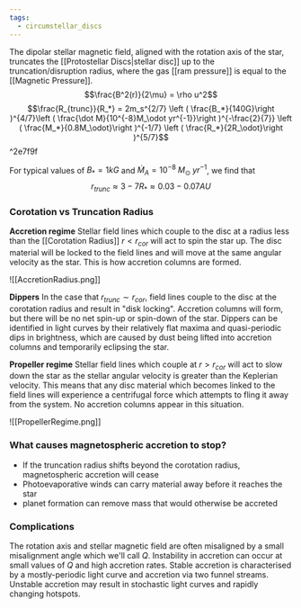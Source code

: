 ```yaml
---
tags:
  - circumstellar_discs
---
```

The dipolar stellar magnetic field, aligned with the rotation axis of the star, truncates the [[Protostellar Discs|stellar disc]] up to the truncation/disruption radius, where the gas [[ram pressure]] is equal to the [[Magnetic Pressure]].
$$\frac{B^2(r)}{2\mu} = \rho u^2$$
$$\frac{R_{trunc}}{R_*} = 2m_s^{2/7} \left ( \frac{B_*}{140G}\right )^{4/7}\left ( \frac{\dot M}{10^{-8}M_\odot yr^{-1}}\right )^{-\frac{2}{7}} \left ( \frac{M_*}{0.8M_\odot}\right )^{-1/7} \left ( \frac{R_*}{2R_\odot}\right )^{5/7}$$ ^2e7f9f

For typical values of $B_* = 1kG$ and $\dot M_A = 10^{-8}\; M_\odot \; yr^{-1}$, we find that $$r_{trunc} \approx 3-7R_* \approx 0.03-0.07AU$$
### Corotation vs Truncation Radius
**Accretion regime**
Stellar field lines which couple to the disc at a radius less than the [[Corotation Radius]] $r < r_{cor}$ will act to spin the star up. The disc material will be locked to the field lines and will move at the same angular velocity as the star. This is how accretion columns are formed.

![[AccretionRadius.png]]

**Dippers**
In the case that $r_{trunc} \sim r_{cor}$, field lines couple to the disc at the corotation radius and result in "disk locking". Accretion columns will form, but there will be no net spin-up or spin-down of the star. 
Dippers can be identified in light curves by their relatively flat maxima and quasi-periodic dips in brightness, which are caused by dust being lifted into accretion columns and temporarily eclipsing the star.

**Propeller regime**
Stellar field lines which couple at $r > r_{cor}$ will act to slow down the star as the stellar angular velocity is greater than the Keplerian velocity. This means that any disc material which becomes linked to the field lines will experience a centrifugal force which attempts to fling it away from the system. No accretion columns appear in this situation.

![[PropellerRegime.png]]

### What causes magnetospheric accretion to stop?
- If the truncation radius shifts beyond the corotation radius, magnetospheric accretion will cease
- Photoevaporative winds can carry material away before it reaches the star
- planet formation can remove mass that would otherwise be accreted

### Complications
The rotation axis and stellar magnetic field are often misaligned by a small misalignment angle which we'll call $Q$.
Instability in accretion can occur at small values of $Q$ and high accretion rates. 
Stable accretion is characterised by a mostly-periodic light curve and accretion via two funnel streams. Unstable accretion may result in stochastic light curves and rapidly changing hotspots.



